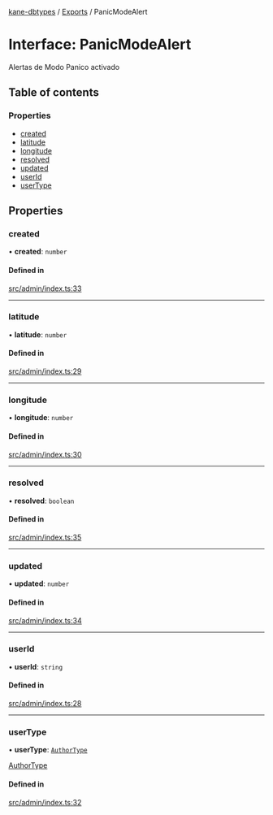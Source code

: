 [kane-dbtypes](../README.md) / [Exports](../modules.md) / PanicModeAlert

# Interface: PanicModeAlert

Alertas de Modo Panico activado

## Table of contents

### Properties

- [created](PanicModeAlert.md#created)
- [latitude](PanicModeAlert.md#latitude)
- [longitude](PanicModeAlert.md#longitude)
- [resolved](PanicModeAlert.md#resolved)
- [updated](PanicModeAlert.md#updated)
- [userId](PanicModeAlert.md#userid)
- [userType](PanicModeAlert.md#usertype)

## Properties

### created

• **created**: `number`

#### Defined in

[src/admin/index.ts:33](https://github.com/gatitolabs/kane-dbtypes/blob/1664218/src/admin/index.ts#L33)

___

### latitude

• **latitude**: `number`

#### Defined in

[src/admin/index.ts:29](https://github.com/gatitolabs/kane-dbtypes/blob/1664218/src/admin/index.ts#L29)

___

### longitude

• **longitude**: `number`

#### Defined in

[src/admin/index.ts:30](https://github.com/gatitolabs/kane-dbtypes/blob/1664218/src/admin/index.ts#L30)

___

### resolved

• **resolved**: `boolean`

#### Defined in

[src/admin/index.ts:35](https://github.com/gatitolabs/kane-dbtypes/blob/1664218/src/admin/index.ts#L35)

___

### updated

• **updated**: `number`

#### Defined in

[src/admin/index.ts:34](https://github.com/gatitolabs/kane-dbtypes/blob/1664218/src/admin/index.ts#L34)

___

### userId

• **userId**: `string`

#### Defined in

[src/admin/index.ts:28](https://github.com/gatitolabs/kane-dbtypes/blob/1664218/src/admin/index.ts#L28)

___

### userType

• **userType**: [`AuthorType`](../modules.md#authortype)

[AuthorType](../modules.md#authortype)

#### Defined in

[src/admin/index.ts:32](https://github.com/gatitolabs/kane-dbtypes/blob/1664218/src/admin/index.ts#L32)
